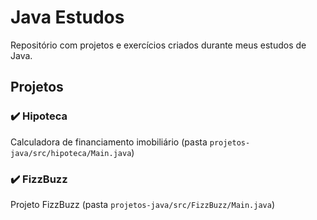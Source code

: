 # Java Estudos

Repositório com projetos e exercícios criados durante meus estudos de Java.

## Projetos

### ✔️ Hipoteca
Calculadora de financiamento imobiliário (pasta `projetos-java/src/hipoteca/Main.java`)


### ✔️ FizzBuzz
Projeto FizzBuzz (pasta `projetos-java/src/FizzBuzz/Main.java`)
